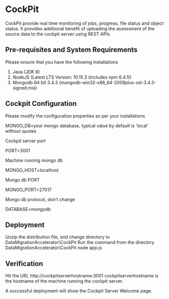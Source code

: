 # CockPit
CockPit provide real time monitoring of jobs, progress, file status and object status.
It provides additional benefit of uploading the assessment of the source data to the cockpit server using REST APIs

## Pre-requisites and System Requirements

Please ensure that you have the following installations
1. Java (JDK 8)
2. NodeJS (Latest LTS Version: 10.15.3 (includes npm 6.4.1))
3. Mongodb 64 bit 3.4.3 (mongodb-win32-x86_64-2008plus-ssl-3.4.3-signed.msi)


## Cockpit Configuration
Please modify the configuration properties as per your installations

MONGO_DB=your mongo database, typical value by default is 'local' without quotes

Cockpit server port

PORT=3001

Machine running mongo db

MONGO_HOST=localhost

Mongo db PORT

MONGO_PORT=27017

Mongo db protocol, don't change

DATABASE=mongodb


## Deployment
Unzip the distribution file, and change directory to DataMigrationAccelerator\CockPit
Run the command from the directory DataMigrationAccelerator\CockPit
node app.js


## Verification
Hit the URL
http://cockpitserverhostname:3001
cockpitserverhostname is the hostname of the machine running the cockpit server.

A successful deployment will show the Cockpit Server Welcome page.
